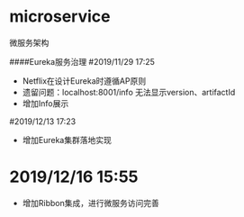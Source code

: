 # microservice
微服务架构

####Eureka服务治理
 #2019/11/29 17:25
 - Netflix在设计Eureka时遵循AP原则
 - 遗留问题：localhost:8001/info 无法显示version、artifactId
 - 增加Info展示
 
#2019/12/13 17:23
- 增加Eureka集群落地实现


# 2019/12/16 15:55
 - 增加Ribbon集成，进行微服务访问完善 
